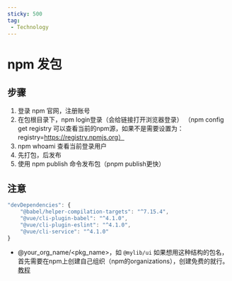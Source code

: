 ```yaml
---
sticky: 500
tag:
 - Technology
---
```


# npm 发包

## 步骤
1. 登录 npm 官网，注册账号
2. 在包根目录下，npm login登录（会给链接打开浏览器登录）
（npm config get registry 可以查看当前的npm源，如果不是需要设置为：registry=https://registry.npmjs.org）
3. npm whoami 查看当前登录用户
4. 先打包，后发布
5. 使用 npm publish 命令发布包（pnpm publish更快）

## 注意
```ts
"devDependencies": {
    "@babel/helper-compilation-targets": "^7.15.4",
    "@vue/cli-plugin-babel": "^4.1.0",
    "@vue/cli-plugin-eslint": "^4.1.0",
    "@vue/cli-service": "^4.1.0"
}
```
- @your_org_name/<pkg_name>，如 `@mylib/ui` 如果想用这种结构的包名，首先需要在npm上创建自己组织（npm的organizations），创建免费的就行。[教程](https://blog.csdn.net/weixin_43990297/article/details/122359702)
